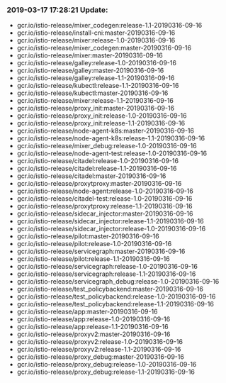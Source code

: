 ### 2019-03-17 17:28:21 Update:

- gcr.io/istio-release/mixer_codegen:release-1.1-20190316-09-16
- gcr.io/istio-release/install-cni:master-20190316-09-16
- gcr.io/istio-release/mixer:release-1.0-20190316-09-16
- gcr.io/istio-release/mixer_codegen:master-20190316-09-16
- gcr.io/istio-release/mixer:master-20190316-09-16
- gcr.io/istio-release/galley:release-1.0-20190316-09-16
- gcr.io/istio-release/galley:master-20190316-09-16
- gcr.io/istio-release/galley:release-1.1-20190316-09-16
- gcr.io/istio-release/kubectl:release-1.1-20190316-09-16
- gcr.io/istio-release/kubectl:master-20190316-09-16
- gcr.io/istio-release/mixer:release-1.1-20190316-09-16
- gcr.io/istio-release/proxy_init:master-20190316-09-16
- gcr.io/istio-release/proxy_init:release-1.0-20190316-09-16
- gcr.io/istio-release/proxy_init:release-1.1-20190316-09-16
- gcr.io/istio-release/node-agent-k8s:master-20190316-09-16
- gcr.io/istio-release/node-agent-k8s:release-1.1-20190316-09-16
- gcr.io/istio-release/mixer_debug:release-1.0-20190316-09-16
- gcr.io/istio-release/node-agent-test:release-1.0-20190316-09-16
- gcr.io/istio-release/citadel:release-1.0-20190316-09-16
- gcr.io/istio-release/citadel:release-1.1-20190316-09-16
- gcr.io/istio-release/citadel:master-20190316-09-16
- gcr.io/istio-release/proxytproxy:master-20190316-09-16
- gcr.io/istio-release/node-agent:release-1.0-20190316-09-16
- gcr.io/istio-release/citadel-test:release-1.0-20190316-09-16
- gcr.io/istio-release/proxytproxy:release-1.1-20190316-09-16
- gcr.io/istio-release/sidecar_injector:master-20190316-09-16
- gcr.io/istio-release/sidecar_injector:release-1.1-20190316-09-16
- gcr.io/istio-release/sidecar_injector:release-1.0-20190316-09-16
- gcr.io/istio-release/pilot:master-20190316-09-16
- gcr.io/istio-release/pilot:release-1.0-20190316-09-16
- gcr.io/istio-release/servicegraph:master-20190316-09-16
- gcr.io/istio-release/pilot:release-1.1-20190316-09-16
- gcr.io/istio-release/servicegraph:release-1.0-20190316-09-16
- gcr.io/istio-release/servicegraph:release-1.1-20190316-09-16
- gcr.io/istio-release/servicegraph_debug:release-1.0-20190316-09-16
- gcr.io/istio-release/test_policybackend:master-20190316-09-16
- gcr.io/istio-release/test_policybackend:release-1.0-20190316-09-16
- gcr.io/istio-release/test_policybackend:release-1.1-20190316-09-16
- gcr.io/istio-release/app:master-20190316-09-16
- gcr.io/istio-release/app:release-1.0-20190316-09-16
- gcr.io/istio-release/app:release-1.1-20190316-09-16
- gcr.io/istio-release/proxyv2:master-20190316-09-16
- gcr.io/istio-release/proxyv2:release-1.0-20190316-09-16
- gcr.io/istio-release/proxyv2:release-1.1-20190316-09-16
- gcr.io/istio-release/proxy_debug:master-20190316-09-16
- gcr.io/istio-release/proxy_debug:release-1.0-20190316-09-16
- gcr.io/istio-release/proxy_debug:release-1.1-20190316-09-16
